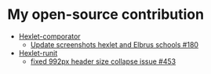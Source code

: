 # My open-source contribution

* [Hexlet-comporator](https://github.com/Hexlet/hexlet-comparator)
    * [Update screenshots hexlet and Elbrus schools #180](https://github.com/Hexlet/hexlet-comparator/pull/180)
* [Hexlet-runit](https://github.com/hexlet-rus/runit)
    * [fixed 992px header size collapse issue #453](https://github.com/hexlet-rus/runit/pull/454)